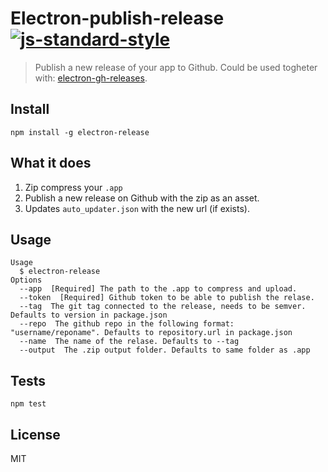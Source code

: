 # Electron-publish-release [![js-standard-style](https://img.shields.io/badge/code%20style-standard-brightgreen.svg?style=flat)](https://github.com/feross/standard)
> Publish a new release of your app to Github. Could be used togheter with: [electron-gh-releases](https://github.com/jenslind/electron-gh-releases).

## Install

```
npm install -g electron-release
```

## What it does

1. Zip compress your `.app`
2. Publish a new release on Github with the zip as an asset.
3. Updates `auto_updater.json` with the new url (if exists).

## Usage

```
Usage
  $ electron-release
Options
  --app  [Required] The path to the .app to compress and upload.
  --token  [Required] Github token to be able to publish the relase.
  --tag  The git tag connected to the release, needs to be semver. Defaults to version in package.json
  --repo  The github repo in the following format: "username/reponame". Defaults to repository.url in package.json
  --name  The name of the relase. Defaults to --tag
  --output  The .zip output folder. Defaults to same folder as .app
```

## Tests

```
npm test
```

## License
MIT
